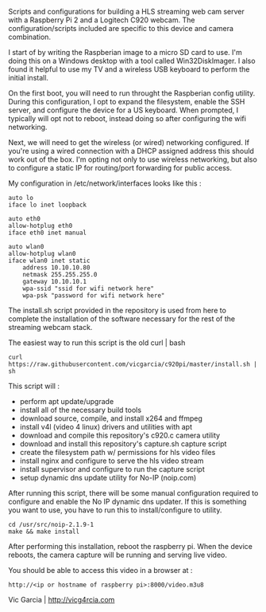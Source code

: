 Scripts and configurations for building a HLS streaming web cam server with
a Raspberry Pi 2 and a Logitech C920 webcam. The configuration/scripts included
are specific to this device and camera combination.

I start of by writing the Raspberian image to a micro SD card to use. I'm doing
this on a Windows desktop with a tool called Win32DiskImager. I also found it
helpful to use my TV and a wireless USB keyboard to perform the initial install.

On the first boot, you will need to run throught the Raspberian config utility.
During this configuration, I opt to expand the filesystem, enable the SSH server,
and configure the device for a US keyboard. When prompted, I typically will opt
not to reboot, instead doing so after configuring the wifi networking.

Next, we will need to get the wireless (or wired) networking configured.  If
you're using a wired connection with a DHCP assigned address this should work
out of the box.  I'm opting not only to use wireless networking, but also to
configure a static IP for routing/port forwarding for public access.

My configuration in /etc/network/interfaces looks like this :

    auto lo
    iface lo inet loopback

    auto eth0
    allow-hotplug eth0
    iface eth0 inet manual

    auto wlan0
    allow-hotplug wlan0
    iface wlan0 inet static
        address 10.10.10.80
        netmask 255.255.255.0
        gateway 10.10.10.1
        wpa-ssid "ssid for wifi network here"
        wpa-psk "password for wifi network here"

The install.sh script provided in the repository is used from here to
complete the installation of the software necessary for the rest of the
streaming webcam stack.

The easiest way to run this script is the old curl | bash

    curl https://raw.githubusercontent.com/vicgarcia/c920pi/master/install.sh | sh

This script will :
* perform apt update/upgrade
* install all of the necessary build tools
* download source, compile, and install x264 and ffmpeg
* install v4l (video 4 linux) drivers and utilities with apt
* download and compile this repository's c920.c camera utility
* download and install this repository's capture.sh capture script
* create the filesystem path w/ permissions for hls video files
* install nginx and configure to serve the hls video stream
* install supervisor and configure to run the capture script
* setup dynamic dns update utility for No-IP (noip.com)

After running this script, there will be some manual configuration required
to configure and enable the No IP dynamic dns updater.  If this is something
you want to use, you have to run this to install/configure to utility.

    cd /usr/src/noip-2.1.9-1
    make && make install

After performing this installation, reboot the raspberry pi.  When the device
reboots, the camera capture will be running and serving live video.

You should be able to access this video in a browser at :

    http://<ip or hostname of raspberry pi>:8000/video.m3u8


Vic Garcia | http://vicg4rcia.com

